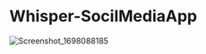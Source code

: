 # Whisper-SocilMediaApp
![Screenshot_1698088185](https://github.com/Coola37/Whisper-SocilMediaApp/assets/110453767/00c0f63b-33dd-4aab-ac75-16703774b654)
